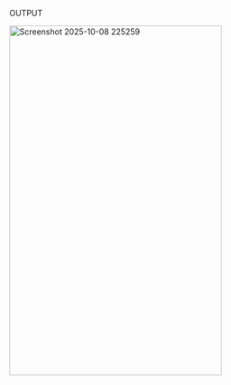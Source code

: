 OUTPUT

<img width="376" height="619" alt="Screenshot 2025-10-08 225259" src="https://github.com/user-attachments/assets/2b8c6497-1310-4df1-8da6-bef7b3444b91" />

